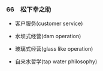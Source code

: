 ### 66　松下幸之助

-   客户服务(customer service)
    
-   水坝式经营(dam operation)
    
-   玻璃式经营(glass like operation)
    
-   自来水哲学(tap water philosophy)